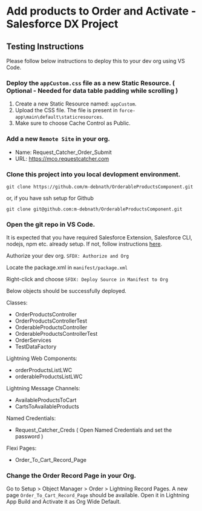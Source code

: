 # Add products to Order and Activate - Salesforce DX Project

## Testing Instructions

Please follow below instructions to deploy this to your dev org using VS Code.

### Deploy the `appCustom.css` file as a new Static Resource. ( Optional - Needed for data table padding while scrolling )
1. Create a new Static Resource named: `appCustom`.
2. Upload the CSS file. The file is present in `force-app\main\default\staticresources`.
3. Make sure to choose Cache Control as Public.

### Add a new `Remote Site` in your org.
- Name: Request_Catcher_Order_Submit
- URL: https://mco.requestcatcher.com

### Clone this project into you local devlopment environment.

`git clone https://github.com/m-debnath/OrderableProductsComponent.git`

or, if you have ssh setup for Github

`git clone git@github.com:m-debnath/OrderableProductsComponent.git`

### Open the git repo in VS Code.
It is expected that you have required Salesforce Extension, Salesforce CLI, nodejs, npm etc. already setup.
If not, follow instructions [here](https://trailhead.salesforce.com/content/learn/projects/quick-start-lightning-web-components/set-up-visual-studio-code).

Authorize your dev org. `SFDX: Authorize and Org`

Locate the package.xml in `manifest/package.xml`

Right-click and choose `SFDX: Deploy Source in Manifest to Org`

Below objects should be successfully deployed.

Classes:
- OrderProductsController
- OrderProductsControllerTest
- OrderableProductsController
- OrderableProductsControllerTest
- OrderServices
- TestDataFactory

Lightning Web Components:
- orderProductsListLWC
- orderableProductsListLWC

Lightning Message Channels:
- AvailableProductsToCart
- CartsToAvailableProducts

Named Credentials:
- Request_Catcher_Creds ( Open Named Credentials and set the password )

Flexi Pages:
- Order_To_Cart_Record_Page

### Change the Order Record Page in your Org.

Go to Setup > Object Manager > Order > Lightning Record Pages.
A new page `Order_To_Cart_Record_Page` should be available.
Open it in Lightning App Build and Activate it as Org Wide Default.
